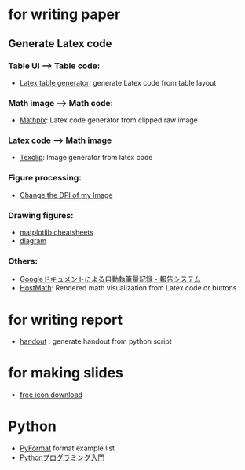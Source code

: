 
# for writing paper

## Generate Latex code
### Table UI --> Table code:  
- [Latex table generator](http://www.tablesgenerator.com/): generate Latex code from table layout

### Math image --> Math code:  
- [Mathpix](https://mathpix.com/): Latex code generator from clipped raw image 

### Latex code --> Math image  
- [Texclip](https://texclip.marutank.net/): Image generator from latex code

### Figure processing:  
- [Change the DPI of my Image](https://convert.town/image-dpi)

### Drawing figures:
- [matplotlib cheatsheets](https://github.com/matplotlib/cheatsheets)  
- [diagram](https://webdemo.myscript.com/views/diagram/)

### Others:  
- [Googleドキュメントによる自動執筆量記録・報告システム](https://kunisatolab.github.io/main/how-to-google-doc.html)  
- [HostMath](http://www.hostmath.com/): Rendered math visualization from Latex code or buttons


# for writing report
- [handout](https://github.com/danijar/handout) : generate handout from python script  

# for making slides
- [free icon download](https://icooon-mono.com/)  

# Python
- [PyFormat](https://pyformat.info/)  format example list
- [Pythonプログラミング入門](https://utokyo-ipp.github.io/index.html)   
